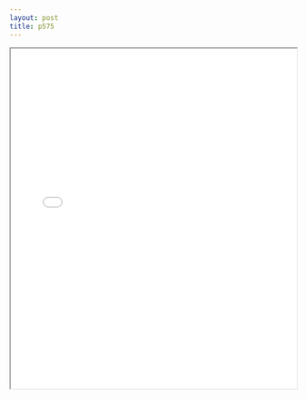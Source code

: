 ```yaml
---
layout: post
title: p575
---
```


<div class="pdf-container">
<iframe src="/ea/assets/pdfs/hock/p575.pdf" height="600" width="100%" allowFullScreen="true"></iframe>
</div>

